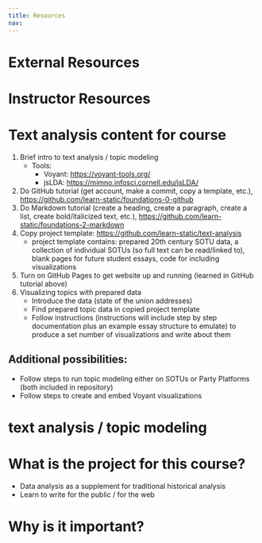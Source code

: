 ```yaml
---
title: Resources
nav: 
---
```


# External Resources

# Instructor Resources


# Text analysis content for course

1. Brief intro to text analysis / topic modeling
    - Tools:
        - Voyant: <https://voyant-tools.org/>
        - jsLDA: <https://mimno.infosci.cornell.edu/jsLDA/>
3. Do GitHub tutorial (get account, make a commit, copy a template, etc.), <https://github.com/learn-static/foundations-0-github>
4. Do Markdown tutorial (create a heading, create a paragraph, create a list, create bold/italicized text, etc.), <https://github.com/learn-static/foundations-2-markdown>
5. Copy project template: <https://github.com/learn-static/text-analysis>
    - project template contains: prepared 20th century SOTU data, a collection of individual SOTUs (so full text can be read/linked to), blank pages for future student essays, code for including visualizations
6. Turn on GitHub Pages to get website up and running (learned in GitHub tutorial above)
7. Visualizing topics with prepared data
    - Introduce the data (state of the union addresses)
    - Find prepared topic data in copied project template
    - Follow instructions (instructions will include step by step documentation plus an example essay structure to emulate) to produce a set number of visualizations and write about them

## Additional possibilities:
- Follow steps to run topic modeling either on SOTUs or Party Platforms (both included in repository)
- Follow steps to create and embed Voyant visualizations

# text analysis / topic modeling

# What is the project for this course?
- Data analysis as a supplement for traditional historical analysis
- Learn to write for the public / for the web

# Why is it important?